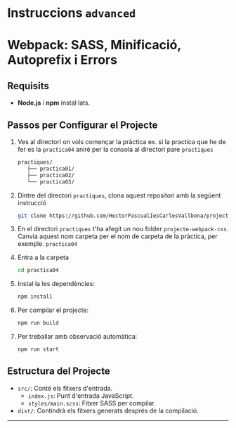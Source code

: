 # Instruccions `advanced`
# Webpack: SASS, Minificació, Autoprefix i Errors


## Requisits

- **Node.js** i **npm** instal·lats.

## Passos per Configurar el Projecte
1. Ves al directori on vols començar la pràctica
   ex. si la practica que he de fer es la `practica04` aniré per la consola al directori pare `practiques`
   ```bash
   practiques/
      ├── practica01/
      ├── practica02/
      └── practica03/
   ```


1. Dintre del directori `practiques`, clona aquest repositori amb la següent instrucció
   ```bash
   git clone https://github.com/HectorPascualIesCarlesVallbona/projecte-webpack-css
   ```

2. En el directori `practiques` t'ha afegit un nou folder `projecte-webpack-css`. Canvia aquest nom carpeta per el nom de carpeta de la pràctica, per exemple. `practica04`

3. Entra a la carpeta
   ```bash
   cd practica04
   ```

2. Instal·la les dependències:
   ```bash
   npm install
   ```

3. Per compilar el projecte:
   ```bash
   npm run build
   ```

4. Per treballar amb observació automàtica:
   ```bash
   npm run start
   ```

## Estructura del Projecte

- `src/`: Conté els fitxers d'entrada.
  - `index.js`: Punt d'entrada JavaScript.
  - `styles/main.scss`: Fitxer SASS per compilar.
- `dist/`: Contindrà els fitxers generats després de la compilació.

---
